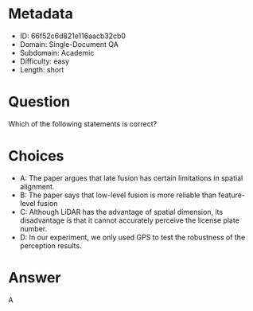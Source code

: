 # Metadata

- ID: 66f52c6d821e116aacb32cb0
- Domain: Single-Document QA
- Subdomain: Academic
- Difficulty: easy
- Length: short

# Question

Which of the following statements is correct?

# Choices

- A: The paper argues that late fusion has certain limitations in spatial alignment.
- B: The paper says that low-level fusion is more reliable than feature-level fusion
- C: Although LiDAR has the advantage of spatial dimension, its disadvantage is that it cannot accurately perceive the license plate number.
- D: In our experiment, we only used GPS to test the robustness of the perception results.

# Answer

A
